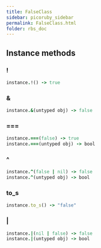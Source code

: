 ```yaml
---
title: FalseClass
sidebar: picoruby_sidebar
permalink: FalseClass.html
folder: rbs_doc
---
```

## Instance methods
### !

```ruby
instance.!() -> true
```
### &

```ruby
instance.&(untyped obj) -> false
```
### ===

```ruby
instance.===(false) -> true
instance.===(untyped obj) -> bool
```
### ^

```ruby
instance.^(false | nil) -> false
instance.^(untyped obj) -> bool
```
### to_s

```ruby
instance.to_s() -> "false"
```
### |

```ruby
instance.|(nil | false) -> false
instance.|(untyped obj) -> bool
```
